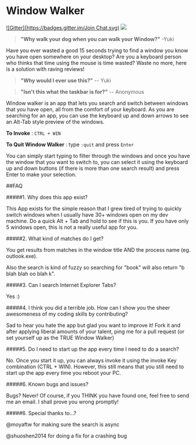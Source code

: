 Window Walker
============
[![Gitter](https://badges.gitter.im/Join Chat.svg)](https://gitter.im/betsegaw/windowwalker?utm_source=badge&utm_medium=badge&utm_campaign=pr-badge&utm_content=badge)
![](screenshot.png)

> **"Why walk your dog when you can walk your Window?"** -Yuki

Have you ever wasted a good 15 seconds trying to find a window you know you have open somewhere on your desktop? Are you a keyboard person who thinks that time using the mouse is time wasted? Waste no more, here is a solution with raving reviews!

> **"Why would I ever use this?"** -- Yuki

> **"Isn't this what the taskbar is for?"** -- Anonymous 

Window walker is an app that lets you search and switch between windows that you have open, all from the comfort of your keyboard. As you are searching for an app, you can use the keyboard up and down arrows to see an Alt-Tab style preview of the windows. 

**To Invoke** :   `CTRL + WIN`

**To Quit Window Walker** : type `:quit` and press `Enter`

You can simply start typing to filter through the windows and once you have the window that you want to switch to, you can select it using the keyboard up and down buttons (if there is more than one search result) and press Enter to make your selection. 

##FAQ

#####1. Why does this app exist?

This App exists for the simple reason that I grew tired of trying to quickly switch windows when I usually have 30+ windows open on my dev machine. Do a quick Alt + Tab and hold to see if this is you. If you have only 5 windows open, this is not a really useful app for you.

#####2. What kind of matches do I get?

You get results from matches in the window title AND the process name (eg. outlook.exe). 

Also the search is kind of fuzzy so searching for "book" will also return "b blah blah oo blah k". 
	
#####3. Can I search Internet Explorer Tabs?

Yes :)

#####4. I think you did a terrible job. How can I show you the sheer awesomeness of my coding skills by contributing? 

Sad to hear you hate the app but glad you want to improve it! Fork it and after applying liberal amounts of your talent, ping me for a pull request (or set yourself up as the TRUE Window Walker) 

#####5. Do I need to start up the app every time I need to do a search?

No. Once you start it up, you can always invoke it using the invoke Key combination (CTRL + WIN). However, this still means that you still need to start up the app every time you reboot your PC.
	
#####6. Known bugs and issues?

Bugs? Never! Of course, if you THINK you have found one, feel free to send me an email. I shall prove you wrong promptly!

#####6. Special thanks to...?

@moyaftw for making sure the search is async

@shuoshen2014 for doing a fix for a crashing bug
